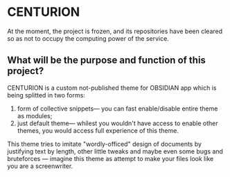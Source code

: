 # CENTURION

At the moment, the project is frozen, and its repositories have been cleared so as not to occupy the computing power of the service.

## What will be the purpose and function of this project?

CENTURION is a custom not-published theme for OBSIDIAN app which is being splitted in two forms:

1) form of collective snippets— you can fast enable/disable entire theme as modules;
2) just default theme— whilest you wouldn't have access to enable other themes, you would access full experience of this theme.

This theme tries to imitate "wordly-officed" design of documents by justifying text by length, other little tweaks and maybe even some bugs and bruteforces — imagine this theme as attempt to make your files look like you are a screenwriter.
